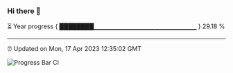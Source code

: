 ### Hi there 👋

⏳ Year progress { ████████▁▁▁▁▁▁▁▁▁▁▁▁▁▁▁▁▁▁▁▁▁▁ } 29.18 %

---

⏰ Updated on Mon, 17 Apr 2023 12:35:02 GMT

![Progress Bar CI](https://github.com/ZhaoGui/ZhaoGui/workflows/Progress%20Bar%20CI/badge.svg)
